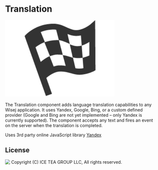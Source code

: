 Translation
====

<img src="../Support/Images/Translation.png" width="358" height="252">

The Translation component adds language translation capabilities to any Wisej application. It uses Yandex, Google, Bing, or a custom defined provider (Google and Bing are not yet implemented – only Yandex is currently supported). The component accepts any text and fires an event on the server when the translation is completed.

Uses 3rd party online JavaScript library [Yandex](https://yandex.com/)

License
-------
<img src="http://iceteagroup.com/wp-content/uploads/2017/01/Square-64x64-trasp.png" height="20" align="top"> Copyright (C) ICE TEA GROUP LLC, All rights reserved.
